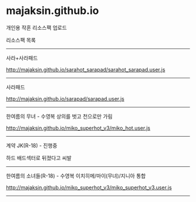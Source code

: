 # majaksin.github.io

개인용 작혼 리소스팩 업로드

리소스팩 목록

----------------------------------------------------------------

사라+사라패드

http://majaksin.github.io/sarahot_sarapad/sarahot_sarapad.user.js

----------------------------------------------------------------

사라패드

http://majaksin.github.io/sarapad/sarapad.user.js

----------------------------------------------------------------

한여름의 무녀 - 수영복 상의를 벗고 천으로만 가림

http://majaksin.github.io/miko_superhot_v3/miko_hot.user.js

----------------------------------------------------------------

계약 JK(R-18) - 진행중

하드 배드섹터로 뒤졌다고 씨발

----------------------------------------------------------------

한여름의 소녀들(R-18) - 수영복 이치히메/마이(무녀)/지니아 통합

http://majaksin.github.io/miko_superhot_v3/miko_superhot_v3.user.js

----------------------------------------------------------------
